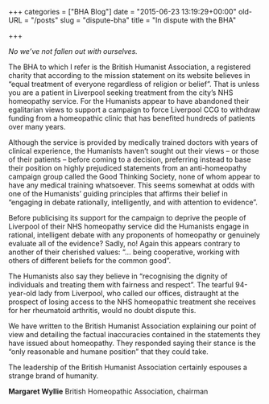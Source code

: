+++
categories = ["BHA Blog"]
date = "2015-06-23 13:19:29+00:00"
old-URL = "/posts"
slug = "dispute-bha"
title = "In dispute with the BHA"

+++

_No we’ve not fallen out with ourselves._

The BHA to which I refer is the British Humanist Association, a registered charity that according to the mission statement on its website believes in “equal treatment of everyone regardless of religion or belief”. That is unless you are a patient in Liverpool seeking treatment from the city’s NHS homeopathy service. For the Humanists appear to have abandoned their egalitarian views to support a campaign to force Liverpool CCG to withdraw funding from a homeopathic clinic that has benefited hundreds of patients over many years.

Although the service is provided by medically trained doctors with years of clinical experience, the Humanists haven’t sought out their views – or those of their patients – before coming to a decision, preferring instead to base their position on highly prejudiced statements from an anti-homeopathy campaign group called the Good Thinking Society, none of whom appear to have any medical training whatsoever. This seems somewhat at odds with one of the Humanists’ guiding principles that affirms their belief in “engaging in debate rationally, intelligently, and with attention to evidence”.

Before publicising its support for the campaign to deprive the people of Liverpool of their NHS homeopathy service did the Humanists engage in rational, intelligent debate with any proponents of homeopathy or genuinely evaluate all of the evidence? Sadly, no! Again this appears contrary to another of their cherished values: “… being cooperative, working with others of different beliefs for the common good”.

The Humanists also say they believe in “recognising the dignity of individuals and treating them with fairness and respect”. The tearful 94-year-old lady from Liverpool, who called our offices, distraught at the prospect of losing access to the NHS homeopathic treatment she receives for her rheumatoid arthritis, would no doubt dispute this.

We have written to the British Humanist Association explaining our point of view and detailing the factual inaccuracies contained in the statements they have issued about homeopathy. They responded saying their stance is the “only reasonable and humane position” that they could take.

The leadership of the British Humanist Association certainly espouses a strange brand of humanity.

**Margaret Wyllie**
British Homeopathic Association, chairman
